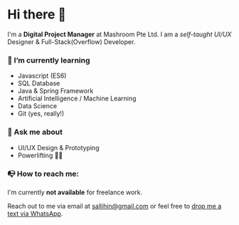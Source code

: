 # Hi there 👋

I'm a **Digital Project Manager** at Mashroom Pte Ltd. I am a *self-taught UI/UX* Designer & Full-Stack(Overflow) Developer. 

### 🌱 I’m currently learning
* Javascript (ES6)
* SQL Database
* Java & Spring Framework
* Artificial Intelligence / Machine Learning
* Data Science 
* Git (yes, really!)

### 💬 Ask me about
* UI/UX Design & Prototyping
* Powerlifting 🏋️‍😅

###  📭 How to reach me: 
I'm currently **not available** for freelance work. 

Reach out to me via email at [sallihin@gmail.com](mailto:sallihin@gmail.com) or feel free to [drop me a text via WhatsApp](https://api.whatsapp.com/send?phone=6594246032&text=Hi!%20Your%20portfolio%20is%20awesome%20and%20I%27d%20love%20to%20get%20in%20touch%20%2F%20be%20friends!).


<!--
**sallihin/sallihin** is a ✨ _special_ ✨ repository because its `README.md` (this file) appears on your GitHub profile.

Here are some ideas to get you started:

- 🔭 I’m currently working on ...
- 🌱 I’m currently learning ...
- 👯 I’m looking to collaborate on ...
- 🤔 I’m looking for help with ...
- 💬 Ask me about ...
- 📫 How to reach me: ...
- 😄 Pronouns: ...
- ⚡ Fun fact: ...
-->
